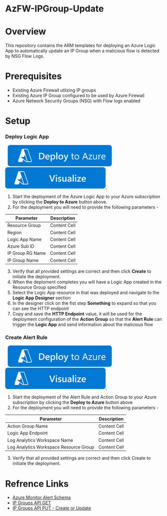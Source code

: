 # AzFW-IPGroup-Update

# Overview
This repository contains the ARM templates for deploying an Azure Logic App to automatically update an IP Group when a malicious flow is detected by NSG Flow Logs.
# Prerequisites 
* Existing Azure Firewall utlizing IP groups
* Existing Azure IP Group configured to be used by Azure Firewall
* Azure Network Security Groups (NSG) with Flow logs enabled

# Setup


### Deploy Logic App
&nbsp;
<a href="https://portal.azure.com/#create/Microsoft.Template/uri/https%3A%2F%2Fraw.githubusercontent.com%2Fcocallaw%2FAzFW-IPGroup-Update%2Fmain%2FTemplates%2FLogic_App%2Fazuredeploy.json" target="_blank">
    <img src="https://raw.githubusercontent.com/Azure/azure-quickstart-templates/master/1-CONTRIBUTION-GUIDE/images/deploytoazure.svg?sanitize=true"/> 
</a>
<a href="http://armviz.io/#/?load=https%3A%2F%2Fraw.githubusercontent.com%2Fcocallaw%2FAzFW-IPGroup-Update%2Fmain%2FTemplates%2FLogic_App%2Fazuredeploy.json" target="_blank">
    <img src="https://raw.githubusercontent.com/Azure/azure-quickstart-templates/master/1-CONTRIBUTION-GUIDE/images/visualizebutton.svg?sanitize=true"/>
</a>
&nbsp;

1. Start the deployment of the Azure Logic App to your Azure subscription by clicking the __Deploy to Azure__ button above. 
1. For the deployment you will need to provide the following parameters -

<center>

| Parameter  | Description |
| ------------- | ------------- |
| Resource Group  | Content Cell  |
| Region  | Content Cell  |
| Logic App Name  | Content Cell  |
| Azure Sub ID  | Content Cell  |
| IP Group RG Name  | Content Cell  |
| IP Group Name   | Content Cell  |

</center>

3. Verify that all provided settings are correct and then click __Create__ to initiate the deployment.
1. When the deploment completes you will have a Logic App created in the Resource Group specified 
1. Select the Logic App resource in that was deployed and navigate to the __Logic App Designer__ section
1. In the designer click on the fist step __Something__ to expand so that you can see the HTTP endpoint 
1. Copy and save the __HTTP Endpoint__ value, it will be used for the deployment configuration of the __Action Group__ so that the __Alert Rule__ can trigger the __Logic App__ and send information about the malicious flow 


### Create Alert Rule
&nbsp;
<a href="https://portal.azure.com/#create/Microsoft.Template/uri/https%3A%2F%2Fraw.githubusercontent.com%2Fcocallaw%2FAzFW-IPGroup-Update%2Fmain%2FTemplates%2FAlert_Rule%2Fazuredeploy.json" target="_blank">
    <img src="https://raw.githubusercontent.com/Azure/azure-quickstart-templates/master/1-CONTRIBUTION-GUIDE/images/deploytoazure.svg?sanitize=true"/> 
</a>
<a href="http://armviz.io/#/?load=https%3A%2F%2Fraw.githubusercontent.com%2Fcocallaw%2FAzFW-IPGroup-Update%2Fmain%2FTemplates%2FAlert_Rule%2Fazuredeploy.json" target="_blank">
    <img src="https://raw.githubusercontent.com/Azure/azure-quickstart-templates/master/1-CONTRIBUTION-GUIDE/images/visualizebutton.svg?sanitize=true"/>
</a>
&nbsp;

1. Start the deployment of the Alert Rule and Action Group to your Azure subscription by clicking the __Deploy to Azure__ button above
1. For the deployment you will need to provide the following parameters -

<center>

| Parameter  | Description |
| ------------- | ------------- |
| Action Group Name  | Content Cell  |
| Logic App Endpoint  | Content Cell  |
| Log Analytics Workspace Name  | Content Cell  |
| Log Analytics Workspace Resource Group  | Content Cell  |

</center>

3. Verify that all provided settings are correct and then click Create to initiate the deployment.


# Refrence Links
* [Azure Monitor Alert Schema](https://docs.microsoft.com/en-us/azure/azure-monitor/alerts/alerts-common-schema-definitions)
* [IP Groups API GET](https://docs.microsoft.com/en-us/rest/api/virtualnetwork/ip-groups/get)
* [IP Groups API PUT - Create or Update](https://docs.microsoft.com/en-us/rest/api/virtualnetwork/ip-groups/create-or-update)